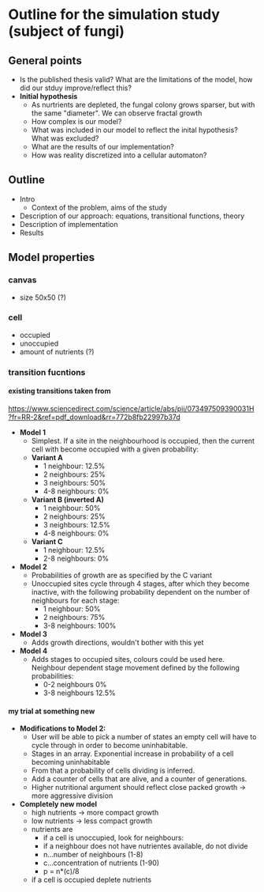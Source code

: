 # Outline for the simulation study (subject of fungi)
## General points
- Is the published thesis valid? What are the limitations of the model, how did our stduy improve/reflect this?
- **Initial hypothesis**
  - As nurtrients are depleted, the fungal colony grows sparser, but with the same "diameter". We can observe fractal growth
  - How complex is our model?
  - What was included in our model to reflect the inital hypothesis? What was excluded?
  - What are the results of our implementation?
  - How was reality discretized into a cellular automaton?

## Outline
- Intro
  - Context of the problem, aims of the study
- Description of our approach: equations, transitional functions, theory
- Description of implementation
- Results
## Model properties
### canvas
  - size 50x50 (?)
### cell
  - occupied
  - unoccupied
  - amount of nutrients (?)
### transition fucntions
#### existing transitions taken from
https://www.sciencedirect.com/science/article/abs/pii/073497509390031H?fr=RR-2&ref=pdf_download&rr=772b8fb22997b37d
- **Model 1**
  - Simplest. If a site in the neighbourhood is occupied, then the current cell with become occupied with a given probability:
  - **Variant A**
    - 1 neighbour: 12.5%
    - 2 neighbours: 25%
    - 3 neighbours: 50%
    - 4-8 neighbours: 0%
  - **Variant B (inverted A)**
    - 1 neighbour: 50%
    - 2 neighbours: 25%
    - 3 neighbours: 12.5%
    - 4-8 neighbours: 0%
  -  **Variant C**
     - 1 neighbour: 12.5%
     - 2-8 neighbours: 0%
- **Model 2**
  - Probabilities of growth are as specified by the C variant
  - Unoccupied sites cycle through 4 stages, after which they become inactive, with the following probability dependent on the number of neighbours for each stage:
    - 1 neighbour: 50%
    - 2 neighbours: 75%
    - 3-8 neighbours: 100%
- **Model 3**
  - Adds growth directions, wouldn't bother with this yet
- **Model 4**
  - Adds stages to occupied sites, colours could be used here. Neighbour dependent stage movement defined by the following probabilities:
    - 0-2 neighbours 0%
    - 3-8 neighbours 12.5%

#### my trial at something new
- **Modifications to Model 2:**
  - User will be able to pick a number of states an empty cell will have to cycle through in order to become uninhabitable.
  - Stages in an array. Exponential increase in probability of a cell becoming uninhabitable
  - From that a probability of cells dividing is inferred. 
  - Add a counter of cells that are alive, and a counter of generations.
  - Higher nutritional argument should reflect close packed growth -> more aggressive division
- **Completely new model**
  - high nutrients -> more compact growth
  - low nutrients -> less compact growth
  - nutrients are 
    - if a cell is unoccupied, look for neighbours:
    - if a neighbour does not have nutrientes available, do not divide
    - n...number of neighbours (1-8)
    - c...concentration of nutrients (1-90)
    - p = n*(c)/8
  - if a cell is occupied deplete nutrients

